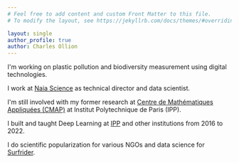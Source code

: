 ```yaml
---
# Feel free to add content and custom Front Matter to this file.
# To modify the layout, see https://jekyllrb.com/docs/themes/#overriding-theme-defaults

layout: single
author_profile: true
author: Charles Ollion
---
```

I'm working on plastic pollution and biodiversity measurement using digital technologies.

I work at [Naia Science](https://www.naia-science.com/) as technical director and data scientist.

I'm still involved with my former research at [Centre de Mathématiques Appliquées (CMAP)](https://portail.polytechnique.edu/cmap/fr/page-daccueil) at Institut Polytechnique de Paris (IPP).

I built and taught Deep Learning at [IPP](https://m2dsupsdlclass.github.io/lectures-labs) and other institutions from 2016 to 2022.

I do scientific popularization for various NGOs and data science for [Surfrider](https://surfrider.eu/nos-missions/dechets-aquatiques/plastic-origins-70172.html).
